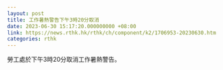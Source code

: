 ```yaml
---
layout: post
title: 工作暑熱警告下午3時20分取消
date: 2023-06-30 15:17:20.000000000 +08:00
link: https://news.rthk.hk/rthk/ch/component/k2/1706953-20230630.htm
categories: rthk
---
```


勞工處於下午3時20分取消工作暑熱警告。
